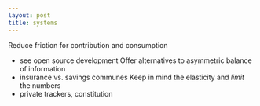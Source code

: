 ```yaml
---
layout: post
title: systems
---
```


Reduce friction for contribution and consumption
  * see open source development 
Offer alternatives to asymmetric balance of information
  * insurance vs. savings communes
Keep in mind the elasticity and *limit* the numbers
  * private trackers, constitution
